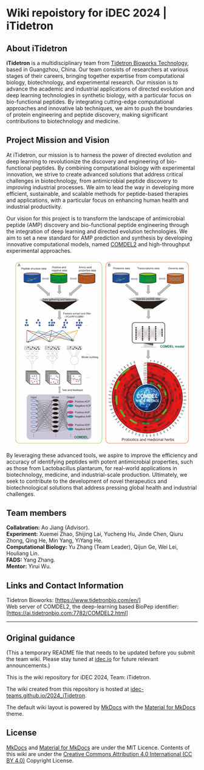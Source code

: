 # Wiki repoistory for iDEC 2024 | iTidetron
  
## About iTidetron  
**iTidetron** is a multidisciplinary team from [Tidetron Bioworks Technology](https://www.tidetronbio.com/en/), based in Guangzhou, China. Our team consists of researchers at various stages of their careers, bringing together expertise from computational biology, biotechnology, and experimental research. Our mission is to advance the academic and industrial applications of directed evolution and deep learning technologies in synthetic biology, with a particular focus on bio-functional peptides. By integrating cutting-edge computational approaches and innovative lab techniques, we aim to push the boundaries of protein engineering and peptide discovery, making significant contributions to biotechnology and medicine. 
  
## Project Mission and Vision
At iTidetron, our mission is to harness the power of directed evolution and deep learning to revolutionize the discovery and engineering of bio-functional peptides. By combining computational biology with experimental innovation, we strive to create advanced solutions that address critical challenges in biotechnology, from antimicrobial peptide discovery to improving industrial processes. We aim to lead the way in developing more efficient, sustainable, and scalable methods for peptide-based therapies and applications, with a particular focus on enhancing human health and industrial productivity.  

Our vision for this project is to transform the landscape of antimicrobial peptide (AMP) discovery and bio-functional peptide engineering through the integration of deep learning and directed evolution technologies. We aim to set a new standard for AMP prediction and synthesis by developing innovative computational models, named [COMDEL2](https://ai.tidetronbio.com:7782/COMDEL2.html) and high-throughput experimental approaches. 
  
<div align="center">
  <img src="docs/documentation/experiment_record/Fig1_COMDEL_application.png" alt="COMDEL2" />
</div>
  
By leveraging these advanced tools, we aspire to improve the efficiency and accuracy of identifying peptides with potent antimicrobial properties, such as those from Lactobacillus plantarum, for real-world applications in biotechnology, medicine, and industrial-scale production. Ultimately, we seek to contribute to the development of novel therapeutics and biotechnological solutions that address pressing global health and industrial challenges.
  
## Team members  
**Collabration:** Ao Jiang (Advisor).  
**Experiment:** Xuemei Zhao, Shijing Lai, Yucheng Hu, Jinde Chen, Qiuru Zhong, Qing He, Min Yang, YiYang He.  
**Computational Biology:** Yu Zhang (Team Leader), Qijun Ge, Wei Lei, Houliang Lin.  
**FADS:** Yang Zhang.  
**Mentor:** Yirui Wu.  
  
## Links and Contact Information
Tidetron Bioworks: [https://www.tidetronbio.com/en/]  
Web server of COMDEL2, the deep-learning based BioPep identifier: [https://ai.tidetronbio.com:7782/COMDEL2.html]
  
  
---
  
## Original guidance

(This a temporary README file that needs to be updated before you submit the team wiki. Please stay tuned at [idec.io](https://idec.io) for future relevant announcements.)

This is the wiki repository for iDEC 2024, Team: iTidetron.

The wiki created from this repository is hosted at [idec-teams.github.io/2024_iTidetron](https://idec-teams.github.io/2024_iTidetron).

The default wiki layout is powered by [MkDocs](http://mkdocs.org) with the [Material for MkDocs](https://squidfunk.github.io/mkdocs-material/) theme.

## License

[MkDocs](http://mkdocs.org) and [Material for MkDocs](https://squidfunk.github.io/mkdocs-material/) are under the MIT Licence. Contents of this wiki are under the [Creative Commons Attribution 4.0 International (CC BY 4.0)](https://creativecommons.org/licenses/by/4.0/legalcode) Copyright License.
